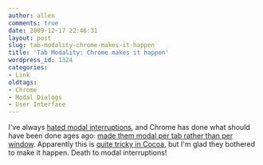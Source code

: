 ```yaml
---
author: allen
comments: true
date: 2009-12-17 22:46:31
layout: post
slug: tab-modality-chrome-makes-it-happen
title: 'Tab Modality: Chrome makes it happen'
wordpress_id: 1324
categories:
- Link
oldtags:
- Chrome
- Modal Dialogs
- User Interface
---
```


I've always [hated modal interruptions](http://www.antipode.ca/tag/modal-dialogs/), and Chrome has done what should have been done ages ago: [made them modal per tab rather than per window](http://blog.chromium.org/2009/12/tab-modality-and-you.html). Apparently this is [quite tricky in Cocoa](http://googlemac.blogspot.com/2009/12/cocoa-and-tab-modality.html), but I'm glad they bothered to make it happen. Death to modal interruptions!
